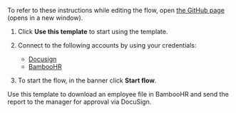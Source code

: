 To refer to these instructions while editing the flow, open [the GitHub page](https://github.com/ot4i/app-connect-templates/blob/main/resources/markdown/Download%20an%20employee%20file%20in%20BambooHR%20and%20send%20the%20report%20to%20the%20manager%20for%20approval%20via%20Docusign_instructions.md) (opens in a new window).

1. Click **Use this template** to start using the template.
2. Connect to the following accounts by using your credentials:
   - [Docusign](https://www.ibm.com/docs/en/app-connect/containers_cd?topic=apps-docusign)
   - [BambooHR](https://www.ibm.com/docs/en/app-connect/containers_cd?topic=apps-bamboohr)
   
3. To start the flow, in the banner click **Start flow**.

Use this template to download an employee file in BambooHR and send the report to the manager for approval via DocuSign.
